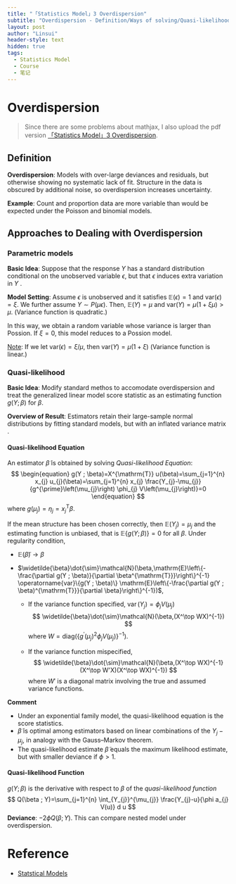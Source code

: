 ```yaml
---
title: "「Statistics Model」3 Overdispersion"
subtitle: "Overdispersion - Definition/Ways of solving/Quasi-likelihood"
layout: post
author: "Linsui"
header-style: text
hidden: true
tags:
  - Statistics Model
  - Course
  - 笔记
---
```


# Overdispersion

> Since there are some problems about mathjax, I also upload the pdf version <a href="https://denglinsui.github.io/pdf/StatisticsModel/03.pdf" target="_blank">「Statistics Model」3 Overdispersion</a>.

## Definition

**Overdispersion**: Models with over-large deviances and residuals, but otherwise showing no systematic lack of fit. Structure in the data is obscured by additional noise, so overdispersion increases uncertainty.  

**Example**: Count and proportion data are more variable than would be
expected under the Poisson and binomial models.   

## Approaches to Dealing with Overdispersion

###  Parametric models

**Basic Idea**: Suppose that the response $Y$ has a standard distribution conditional on the unobserved variable $\epsilon$, but that $\epsilon$ induces extra variation in $Y$ .

**Model Setting**: Assume $\epsilon$ is unobserved and it satisfies $\mathbb{E}(\epsilon)=1$ and $\mathrm{var}(\epsilon)=\xi$. We further assume $Y\sim P(\mu\epsilon)$. Then, $\mathbb{E}(Y)=\mu$ and $\mathrm{var}(Y)=\mu(1+\xi\mu)>\mu$. (Variance function is quadratic.)

In this way, we obtain a random variable whose variance is larger than Possion. If $\xi=0$, this model reduces to a Possion model.

<u>Note</u>: If we let $\mathrm{var}(\epsilon)=\xi/\mu$, then $\mathrm{var}(Y)=\mu(1+\xi)$ (Variance function is linear.)

### Quasi-likelihood

**Basic Idea**: Modify standard methos to accomodate overdispersion and treat the generalized linear model score statistic as an estimating function $g(Y ; \beta)$ for $\beta$. 

**Overview of Result**: Estimators retain their large-sample normal distributions by fitting standard models, but with an inflated variance matrix .

#### Quasi-likelihood Equation

An estimator $\widetilde{\beta}$ is obtained by solving *Quasi-likelihood Equation*:
$$
\begin{equation}
g(Y ; \beta)=X^{\mathrm{T}} u(\beta)=\sum_{j=1}^{n} x_{j} u_{j}(\beta)=\sum_{j=1}^{n} x_{j} \frac{Y_{j}-\mu_{j}}{g^{\prime}\left(\mu_{j}\right) \phi_{j} V\left(\mu_{j}\right)}=0
\end{equation}
$$
where $g\left(\mu_{j}\right)=\eta_{j}=x_{j}^{\mathrm{T}} \beta$.

If the mean structure has been chosen correctly, then $\mathbb{E}(Y_j) = \mu_j$ and the estimating function is unbiased, that is $\mathbb{E}\{g(Y ; \beta)\} = 0$ for all $\beta$.  Under regularity condition, 

- $\mathbb{E}(\widetilde{\beta})\rightarrow\beta$ 

- $\widetilde{\beta}\dot{\sim}\mathcal{N}(\beta,\mathrm{E}\left\{-\frac{\partial g(Y ; \beta)}{\partial \beta^{\mathrm{T}}}\right\}^{-1} \operatorname{var}\{g(Y ; \beta)\} \mathrm{E}\left\{-\frac{\partial g(Y ; \beta)^{\mathrm{T}}}{\partial \beta}\right\}^{-1})$, 

  - If the variance function specified, $\operatorname{var}\left(Y_{j}\right)=\phi_{j} V\left(\mu_{j}\right)$
    $$
    \widetilde{\beta}\dot{\sim}\mathcal{N}(\beta,(X^\top WX)^{-1})
    $$
    where $W=\mathrm{diag}(\left\{g^{\prime}\left(\mu_{j}\right)^{2} \phi_{j} V\left(\mu_{j}\right)\right\}^{-1})$.

  - If the variance function mispecified,
    $$
    \widetilde{\beta}\dot{\sim}\mathcal{N}(\beta,(X^\top WX)^{-1}(X^\top W'X)(X^\top WX)^{-1})
    $$
    where $W'$ is a diagonal matrix involving the true and assumed variance functions.  

**Comment**

- Under an exponential family model, the quasi-likelihood equation is the score statistics.
- $\widetilde{\beta}$ is optimal among estimators based on linear combinations of the $Y_j - \mu_j$, in analogy with the Gauss–Markov theorem.   
- The quasi-likelihood estimate $\widetilde{\beta}$ equals the maximum likelihood estimate, but with smaller deviance if $\phi>1$.   

#### Quasi-likelihood Function

$g(Y ;\beta)$ is the derivative with respect to $\beta$ of the *quasi-likelihood function*  
$$
Q(\beta ; Y)=\sum_{j=1}^{n} \int_{Y_{j}}^{\mu_{j}} \frac{Y_{j}-u}{\phi a_{j} V(u)} d u
$$
**Deviance**: $-2\phi Q(\beta;Y)$. This can compare nested model under overdispersion.

# Reference

- [Statstical Models](https://www.cambridge.org/core/books/statistical-models/8EC19F80551F52D4C58FAA2022048FC7?__cf_chl_jschl_tk__=aa921ed4560dcaea177e8da320fca59b236ef827-1593743587-0-Aced3me35WQuzFYEtvpkZ_Elir4Gt9CInH2WMwxG_WMgu4KEpsi7sRFlcnKh7V23HK1UMQFiSC5tiTEtuo9sT_C1lnAlJ5k9gVej2S3NqvLdnMPR3JlpJ4tR3sNiaE2m7rCjabSX1l32yLgl6CS83-fxUdQoBmiU6KuWIdy14rAD-SYlV22sSmUD9CxSp5gCS2rnf_ip0AsWuC21P-XuwRh9uZZLDtfqLu4K5kjapJfsT2QB7Beeb2ljamMYfL3vm0t9FUs5S02iNGs89CtSdGA25F3XxEyF9IPVtZlfkvhNFWh-DOxW1JbbsmznYnxyC82lgvqZxQSgnVcwUQXqfWRyzET6iqsyMgG6L19WTHD2H8N74h-Sz18oB3cn-XX9b08yXYm7AKYzvR3NV7eh_f-sL15-pI9aMIZaN-ub2YfW)

